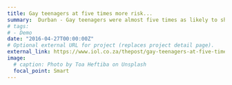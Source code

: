 ```yaml
---
title: Gay teenagers at five times more risk...
summary:  Durban - Gay teenagers were almost five times as likely to show a higher prevalence for ...
# tags:
# - Demo
date: "2016-04-27T00:00:00Z"
# Optional external URL for project (replaces project detail page).
external_link: https://www.iol.co.za/thepost/gay-teenagers-at-five-times-more-risk-of-suicides-study-12490763
image:
  # caption: Photo by Toa Heftiba on Unsplash
  focal_point: Smart
---
```

